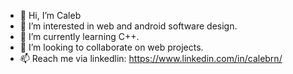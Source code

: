 - 👋 Hi, I’m Caleb
- 👀 I’m interested in web and android software design.
- 🌱 I’m currently learning C++.
- 💞️ I’m looking to collaborate on web projects.
- 📫 Reach me via linkedlin: https://www.linkedin.com/in/calebrn/
<!---
reecen30/reecen30 is a ✨ special ✨ repository because its `README.md` (this file) appears on your GitHub profile.
You can click the Preview link to take a look at your changes.
--->
